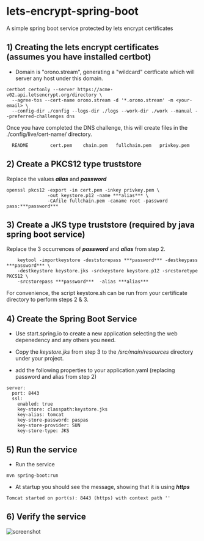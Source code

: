 # lets-encrypt-spring-boot
A simple spring boot service protected by lets encrypt certificates


## 1) Creating the lets encrypt certificates (assumes you have installed certbot)

* Domain is "orono.stream", generating a "wildcard" certficate which will server any host under this domain. 

```
certbot certonly --server https://acme-v02.api.letsencrypt.org/directory \ 
  --agree-tos --cert-name orono.stream -d '*.orono.stream' -m <your-email> \ 
  --config-dir ./config --logs-dir ./logs --work-dir ./work --manual --preferred-challenges dns
```

Once you have completed the DNS challenge, this will create files in the ./config/live/cert-name/ directory. 

```
  README		cert.pem	chain.pem	fullchain.pem	privkey.pem
```
  
  
## 2) Create a PKCS12 type truststore

Replace the values ***alias*** and ***password***
```
openssl pkcs12 -export -in cert.pem -inkey privkey.pem \
               -out keystore.p12 -name ***alias*** \
               -CAfile fullchain.pem -caname root -password pass:***password***
```
               
## 3) Create a JKS type truststore (required by java spring boot service)

Replace the 3 occurrences of ***password*** and ***alias*** from step 2.
```
    keytool -importkeystore -deststorepass ***password*** -destkeypass ***password*** \ 
    -destkeystore keystore.jks -srckeystore keystore.p12 -srcstoretype PKCS12 \
    -srcstorepass ***password***  -alias ***alias***
```

For convenience, the script keystore.sh can be run from your certificate directory to perform steps 2 & 3. 

## 4) Create the Spring Boot Service

* Use start.spring.io to create a new application selecting the web depenedency and any others you need. 

* Copy the _keystore.jks_ from step 3 to the _/src/main/resources_ directory under your project. 

* add the following properties to your application.yaml (replacing password and alias from step 2)
```
server:
  port: 8443
  ssl:
    enabled: true
    key-store: classpath:keystore.jks
    key-alias: tomcat
    key-store-password: paspas
    key-store-provider: SUN
    key-store-type: JKS

```

## 5) Run the service

* Run the service 
```
mvn spring-boot:run
```

* At startup you should see the message, showing that it is using ***https***
```
Tomcat started on port(s): 8443 (https) with context path ''
```

## 6) Verify the service

![screenshot](https://raw.githubusercontent.com/bmullan-pivotal/lets-encrypt-spring-boot/master/orono-screenshot.png)

